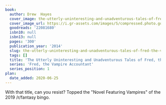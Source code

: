 ```yaml
---
book:
  author: Drew  Hayes
  cover_image: the-utterly-uninteresting-and-unadventurous-tales-of-fred-the-vampire-accountant-fred-the-vampire-accountant-1.jpg
  cover_image_url: https://i.gr-assets.com/images/S/compressed.photo.goodreads.com/books/1403014158l/22081680._SX98_.jpg
  goodreads: '22081680'
  isbn10: null
  isbn13: null
  pages: '300'
  publication_year: '2014'
  slug: the-utterly-uninteresting-and-unadventurous-tales-of-fred-the-vampire-accountant
  tags: []
  title: 'The Utterly Uninteresting and Unadventurous Tales of Fred, the Vampire Accountant'
  series: 'Fred, the Vampire Accountant'
  series_position: 1
plan:
  date_added: 2020-06-25
---
```


With that title, can you resist? Topped the "Novel Featuring Vampires" of the 2019 /r/fantasy bingo.
